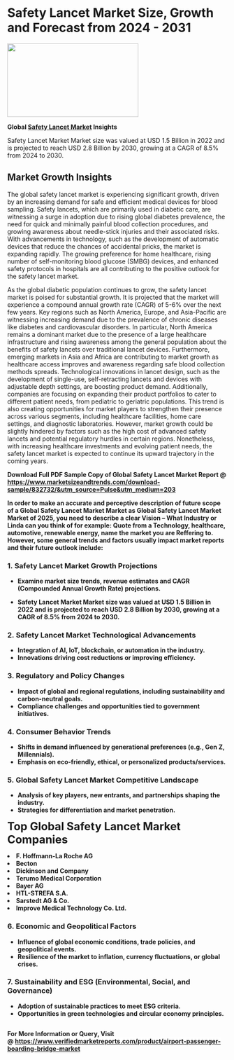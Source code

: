 <H1>Safety Lancet Market Size, Growth and Forecast from 2024 - 2031</H1><img class="aligncenter size-medium wp-image-584254" src="https://thirdeyenews.in/wp-content/uploads/2024/09/Global-Market-Research-300x168.jpeg" alt="" width="300" height="168" /><p><strong>Global&nbsp;<a href="https://www.marketsizeandtrends.com/download-sample/832732/&amp;utm_source=Pulse&amp;utm_medium=203">Safety Lancet Market</a> Insights</strong></p><p>Safety Lancet Market Market size was valued at USD 1.5 Billion in 2022 and is projected to reach USD 2.8 Billion by 2030, growing at a CAGR of 8.5% from 2024 to 2030.</p><p><h2>Market Growth Insights</h2> <p>The global safety lancet market is experiencing significant growth, driven by an increasing demand for safe and efficient medical devices for blood sampling. Safety lancets, which are primarily used in diabetic care, are witnessing a surge in adoption due to rising global diabetes prevalence, the need for quick and minimally painful blood collection procedures, and growing awareness about needle-stick injuries and their associated risks. With advancements in technology, such as the development of automatic devices that reduce the chances of accidental pricks, the market is expanding rapidly. The growing preference for home healthcare, rising number of self-monitoring blood glucose (SMBG) devices, and enhanced safety protocols in hospitals are all contributing to the positive outlook for the safety lancet market.</p> <p><strong></strong></p> <p>As the global diabetic population continues to grow, the safety lancet market is poised for substantial growth. It is projected that the market will experience a compound annual growth rate (CAGR) of 5-6% over the next few years. Key regions such as North America, Europe, and Asia-Pacific are witnessing increasing demand due to the prevalence of chronic diseases like diabetes and cardiovascular disorders. In particular, North America remains a dominant market due to the presence of a large healthcare infrastructure and rising awareness among the general population about the benefits of safety lancets over traditional lancet devices. Furthermore, emerging markets in Asia and Africa are contributing to market growth as healthcare access improves and awareness regarding safe blood collection methods spreads. Technological innovations in lancet design, such as the development of single-use, self-retracting lancets and devices with adjustable depth settings, are boosting product demand. Additionally, companies are focusing on expanding their product portfolios to cater to different patient needs, from pediatric to geriatric populations. This trend is also creating opportunities for market players to strengthen their presence across various segments, including healthcare facilities, home care settings, and diagnostic laboratories. However, market growth could be slightly hindered by factors such as the high cost of advanced safety lancets and potential regulatory hurdles in certain regions. Nonetheless, with increasing healthcare investments and evolving patient needs, the safety lancet market is expected to continue its upward trajectory in the coming years.</p> <p><strong></p><p><span class=""><strong>Download Full PDF Sample Copy of Global Safety Lancet Market Report</strong> @ <a href="https://www.marketsizeandtrends.com/download-sample/832732/&amp;utm_source=Pulse&amp;utm_medium=203" target="_blank">https://www.marketsizeandtrends.com/download-sample/832732/&amp;utm_source=Pulse&amp;utm_medium=203</a></span></p><p>In order to make an accurate and perceptive description of future scope of a Global&nbsp;Safety Lancet Market Market as Global&nbsp;Safety Lancet Market Market of 2025, you need to describe a clear Vision &ndash; What Industry or Linda can you think of for example: Quote from a Technology, healthcare, automotive, renewable energy, name the market you are Reffering to. However, some general trends and factors usually impact market reports and their future outlook include:</p><h3>1.&nbsp;<strong>Safety Lancet Market Growth Projections</strong></h3><ul><li>Examine market size trends, revenue estimates and CAGR (Compounded Annual Growth Rate) projections.</li><li><p>Safety Lancet Market Market size was valued at USD 1.5 Billion in 2022 and is projected to reach USD 2.8 Billion by 2030, growing at a CAGR of 8.5% from 2024 to 2030.</p></li></ul><h3>2.&nbsp;<strong>Safety Lancet Market Technological Advancements</strong></h3><ul><li>Integration of AI, IoT, blockchain, or automation in the industry.</li><li>Innovations driving cost reductions or improving efficiency.</li></ul><h3>3.&nbsp;<strong>Regulatory and Policy Changes</strong></h3><ul><li>Impact of global and regional regulations, including sustainability and carbon-neutral goals.</li><li>Compliance challenges and opportunities tied to government initiatives.</li></ul><h3>4.&nbsp;<strong>Consumer Behavior Trends</strong></h3><ul><li>Shifts in demand influenced by generational preferences (e.g., Gen Z, Millennials).</li><li>Emphasis on eco-friendly, ethical, or personalized products/services.</li></ul><h3>5.&nbsp;<strong>Global Safety Lancet Market Competitive Landscape</strong></h3><ul><li>Analysis of key players, new entrants, and partnerships shaping the industry.</li><li>Strategies for differentiation and market penetration.</li></ul><p data-pm-slice="1 1 []"><span style="color: inherit; font-family: inherit; font-size: 25px;">Top Global Safety Lancet Market Companies</span></p><div class="" data-test-id=""><p><li>F. Hoffmann-La Roche AG</li><li> Becton</li><li> Dickinson and Company</li><li> Terumo Medical Corporation</li><li> Bayer AG</li><li> HTL-STREFA S.A.</li><li> Sarstedt AG & Co.</li><li> Improve Medical Technology Co. Ltd.</li></p></div><h3>6.&nbsp;<strong>Economic and Geopolitical Factors</strong></h3><ul><li>Influence of global economic conditions, trade policies, and geopolitical events.</li><li>Resilience of the market to inflation, currency fluctuations, or global crises.</li></ul><h3>7.&nbsp;<strong>Sustainability and ESG (Environmental, Social, and Governance)</strong></h3><ul><li>Adoption of sustainable practices to meet ESG criteria.</li><li>Opportunities in green technologies and circular economy principles.</li></ul><h2><strong style="font-size: 14px;">For More Information or Query, Visit @&nbsp;</strong><a style="background-color: #ffffff; font-size: 14px;" href="https://www.marketsizeandtrends.com/report/safety-lancet-market/" target="_blank">https://www.verifiedmarketreports.com/product/airport-passenger-boarding-bridge-market</a></h2>
